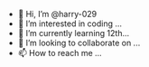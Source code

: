- 👋 Hi, I’m @harry-029
- 👀 I’m interested in coding ...
- 🌱 I’m currently learning 12th...
- 💞️ I’m looking to collaborate on ...
- 📫 How to reach me ...

<!---
harry-029/harry-029 is a ✨ special ✨ repository because its `README.md` (this file) appears on your GitHub profile.
You can click the Preview link to take a look at your changes.
--->
